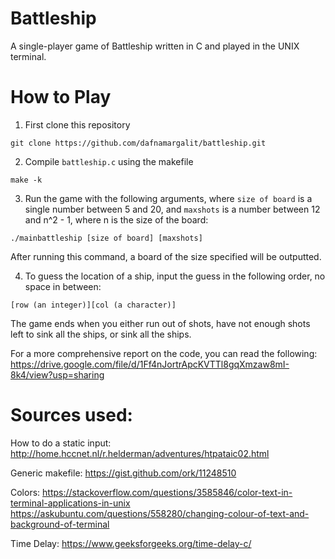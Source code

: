 # Battleship

A single-player game of Battleship written in C and played in the UNIX terminal.

# How to Play

1. First clone this repository

```
git clone https://github.com/dafnamargalit/battleship.git
```
2. Compile `battleship.c` using the makefile

```
make -k
```

3. Run the game with the following arguments, where `size of board` is a single number between 5 and 20, and `maxshots` is a number between 12 and n^2 - 1, where n is the size of the board:

```
./mainbattleship [size of board] [maxshots]
```
After running this command, a board of the size specified will be outputted. 

4. To guess the location of a ship, input the guess in the following order, no space in between:

```
[row (an integer)][col (a character)]
```

The game ends when you either run out of shots, have not enough shots left to sink all the ships, or sink all the ships.

For a more comprehensive report on the code, you can read the following:
https://drive.google.com/file/d/1Ff4nJortrApcKVTTl8gqXmzaw8mI-8k4/view?usp=sharing

# Sources used:

How to do a static input:
http://home.hccnet.nl/r.helderman/adventures/htpataic02.html 

Generic makefile:
https://gist.github.com/ork/11248510 

Colors:
https://stackoverflow.com/questions/3585846/color-text-in-terminal-applications-in-unix
https://askubuntu.com/questions/558280/changing-colour-of-text-and-background-of-terminal

Time Delay:
https://www.geeksforgeeks.org/time-delay-c/

